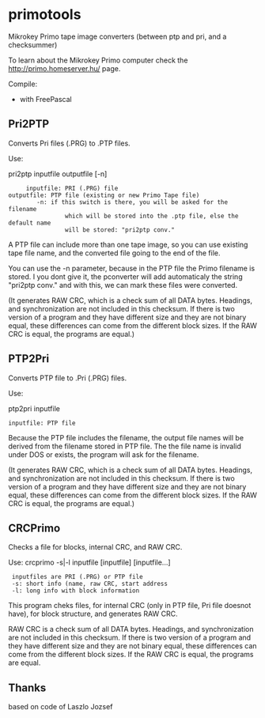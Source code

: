 # primotools
Mikrokey Primo tape image converters (between ptp and pri, and a checksummer)

To learn about the Mikrokey Primo computer check the http://primo.homeserver.hu/ page.

Compile:
- with FreePascal


Pri2PTP
-------
Converts Pri files (.PRG) to .PTP files.

Use:

pri2ptp inputfile outputfile [-n]

       	 inputfile: PRI (.PRG) file
 	outputfile: PTP file (existing or new Primo Tape file)
	        -n: if this switch is there, you will be asked for the filename
                    which will be stored into the .ptp file, else the default name
                    will be stored: "pri2ptp conv."

A PTP file can include more than one tape image, so you can use existing tape file name, 
and the converted file going to the end of the file.

You can use the -n parameter, because in the PTP file the Primo filename is stored.
I you dont give it, the pconverter will add automaticaly the string "pri2ptp conv." 
and with this, we can mark these files were converted.

(It generates RAW CRC, which is a check sum of all DATA bytes. Headings, and synchronization 
are not included in this checksum. If there is two version of a program and they have different
size and they are not binary equal, these differences can come from the different block sizes.
If the RAW CRC is equal, the programs are equal.)


PTP2Pri
-------
Converts PTP file to .Pri (.PRG) files.

Use: 

ptp2pri inputfile
   	
	inputfile: PTP file

Because the PTP file includes the filename, the output file names will be derived from the 
filename stored in PTP file. The the file name is invalid under DOS or exists, the program will 
ask for the filename.

(It generates RAW CRC, which is a check sum of all DATA bytes. Headings, and synchronization 
are not included in this checksum. If there is two version of a program and they have different
size and they are not binary equal, these differences can come from the different block sizes.
If the RAW CRC is equal, the programs are equal.)

CRCPrimo
--------
Checks a file for blocks, internal CRC, and RAW CRC.

Use: 
crcprimo -s|-l inputfile [inputfile] [inputfile...]
	 
	 inputfiles are PRI (.PRG) or PTP file
 	 -s: short info (name, raw CRC, start address
	 -l: long info with block information

This program cheks files, for internal CRC (only in PTP file, Pri file doesnot have), for block
structure, and generates RAW CRC.

RAW CRC is a check sum of all DATA bytes. Headings, and synchronization are not included in this
checksum. If there is two version of a program and they have different size and they are not 
binary equal, these differences can come from the different block sizes. If the RAW CRC is equal,
the programs are equal.

Thanks
------
based on code of Laszlo Jozsef
